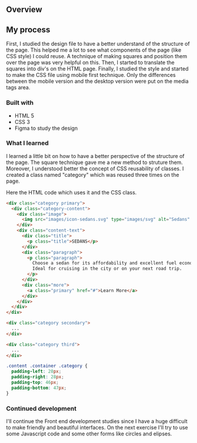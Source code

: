 ## Overview

## My process

First, I studied the design file to have a better understand of the structure of the page. This helped me a lot to see what components of the page (like CSS style) I could reuse. A technique of making squares and position them over the page was very helpful on this. Then, I started to translate the squares into div's on the HTML page. Finally, I studied the style and started to make the CSS file using mobile first
technique. Only the differences between the mobile version and the desktop version were put on the media tags area.

### Built with

- HTML 5
- CSS 3
- Figma to study the design

### What I learned

I learned a little bit on how to have a better perspective of the structure of the page. The square technique gave me a new method to struture them. Moreover, I understood better the concept of CSS reusability of classes. I created a class named "category" which was reused three times on the page.

Here the HTML code which uses it and the CSS class.

```html
<div class="category primary">
  <div class="category-content">
    <div class="image">
      <img src="images/icon-sedans.svg" type="images/svg" alt="Sedans" />
    </div>
    <div class="content-text">
      <div class="title">
        <p class="title">SEDANS</p>
      </div>
      <div class="paragraph">
        <p class="paragraph">
          Choose a sedan for its affordability and excellent fuel economy.
          Ideal for cruising in the city or on your next road trip.
        </p>
      </div>
      <div class="more">
        <a class="primary" href="#">Learn More</a>
      </div>
    </div>
  </div>
</div>

<div class="category secondary">
  ...
</div>

<div class="category third">
  ...
</div>
```


```css
.content .container .category {
  padding-left: 28px;
  padding-right: 28px;
  padding-top: 46px;
  padding-bottom: 47px;
}
```

### Continued development

I'll continue the Front end development studies since I have a huge difficult to
make friendly and beautiful interfaces. On the next exercise I'll try to use some Javascript code and some other forms like circles and elipses.